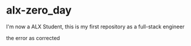 # alx-zero_day
I'm now a ALX Student, this is my first repository as a full-stack engineer


the error as corrected
